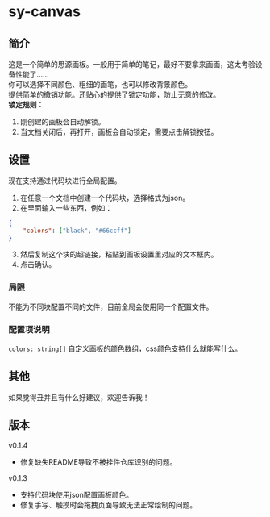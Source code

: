 # sy-canvas
## 简介
这是一个简单的思源画板。一般用于简单的笔记，最好不要拿来画画，这太考验设备性能了……  
你可以选择不同颜色、粗细的画笔，也可以修改背景颜色。  
提供简单的撤销功能。还贴心的提供了锁定功能，防止无意的修改。  
**锁定规则**：  
1. 刚创建的画板会自动解锁。
2. 当文档关闭后，再打开，画板会自动锁定，需要点击解锁按钮。

## 设置
现在支持通过代码块进行全局配置。  
1. 在任意一个文档中创建一个代码块，选择格式为json。  
2. 在里面输入一些东西，例如：

```json
{
    "colors": ["black", "#66ccff"]
}
```
3. 然后复制这个块的超链接，粘贴到画板设置里对应的文本框内。  
4. 点击确认。
### 局限
不能为不同块配置不同的文件，目前全局会使用同一个配置文件。

### 配置项说明
`colors: string[]` 自定义画板的颜色数组，css颜色支持什么就能写什么。

## 其他
如果觉得丑并且有什么好建议，欢迎告诉我！

## 版本
v0.1.4
- 修复缺失README导致不被挂件仓库识别的问题。

v0.1.3
- 支持代码块使用json配置画板颜色。
- 修复手写、触摸时会拖拽页面导致无法正常绘制的问题。
